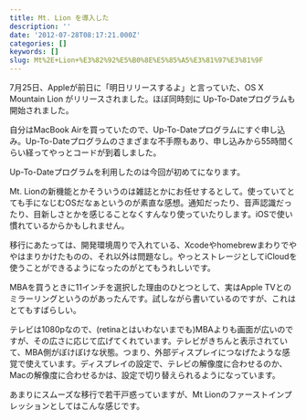 ```yaml
---
title: Mt. Lion を導入した
description: ''
date: '2012-07-28T08:17:21.000Z'
categories: []
keywords: []
slug: Mt%2E+Lion+%E3%82%92%E5%B0%8E%E5%85%A5%E3%81%97%E3%81%9F
---
```

7月25日、Appleが前日に「明日リリースするよ」と言っていた、OS X Mountain Lion がリリースされました。ほぼ同時刻に Up-To-Dateプログラムも開始されました。

自分はMacBook Airを買っていたので、Up-To-Dateプログラムにすぐ申し込み。Up-To-Dateプログラムのさまざまな不手際もあり、申し込みから55時間くらい経ってやっとコードが到着しました。  
  
Up-To-Dateプログラムを利用したのは今回が初めてになります。

Mt. Lionの新機能とかそういうのは雑誌とかにお任せするとして。使っていてとても手になじむOSだなぁというのが素直な感想。通知だったり、音声認識だったり、目新しさとかを感じることなくすんなり使っていたりします。iOSで使い慣れているからかもしれません。

移行にあたっては、開発環境周りで入れている、Xcodeやhomebrewまわりでややはまりかけたものの、それ以外は問題なし。やっとストレージとしてiCloudを使うことができるようになったのがとてもうれしいです。

MBAを買うときに11インチを選択した理由のひとつとして、実はApple TVとのミラーリングというのがあったんです。試しながら書いているのですが、これはとてもすばらしい。  
  
テレビは1080pなので、(retinaとはいわないまでも)MBAよりも画面が広いのですが、その広さに応じて広げてくれています。テレビがきちんと表示されていて、MBA側がぼけぼけな状態。つまり、外部ディスプレイにつなげたような感覚で使えています。ディスプレイの設定で、テレビの解像度に合わせるのか、Macの解像度に合わせるかは、設定で切り替えられるようになっています。

あまりにスムーズな移行で若干戸惑っていますが、Mt Lionのファーストインプレッションとしてはこんな感じです。
